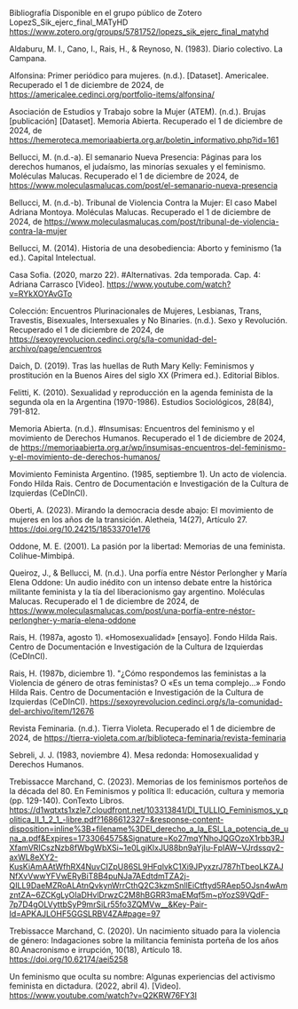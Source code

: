 






Bibliografía 
Disponible en el grupo público de Zotero LopezS_Sik_ejerc_final_MATyHD
https://www.zotero.org/groups/5781752/lopezs_sik_ejerc_final_matyhd

  Aldaburu, M. I., Cano, I., Rais, H., & Reynoso, N. (1983). Diario colectivo. La Campana.

  Alfonsina: Primer periódico para mujeres. (n.d.). [Dataset]. Americalee. Recuperado el 1 de diciembre de 2024, de https://americalee.cedinci.org/portfolio-items/alfonsina/
  
  Asociación de Estudios y Trabajo sobre la Mujer (ATEM). (n.d.). Brujas [publicación] [Dataset]. Memoria Abierta. Recuperado el 1 de diciembre de 2024, de https://hemeroteca.memoriaabierta.org.ar/boletin_informativo.php?id=161
  
  Bellucci, M. (n.d.-a). El semanario Nueva Presencia: Páginas para los derechos humanos, el judaísmo, las minorías sexuales y el feminismo. Moléculas Malucas. Recuperado el 1 de diciembre de 2024, de https://www.moleculasmalucas.com/post/el-semanario-nueva-presencia

  Bellucci, M. (n.d.-b). Tribunal de Violencia Contra la Mujer: El caso Mabel Adriana Montoya. Moléculas Malucas. Recuperado el 1 de diciembre de 2024, de https://www.moleculasmalucas.com/post/tribunal-de-violencia-contra-la-mujer

  Bellucci, M. (2014). Historia de una desobediencia: Aborto y feminismo (1a ed.). Capital Intelectual.
  
  Casa Sofia. (2020, marzo 22). #Alternativas. 2da temporada. Cap. 4: Adriana Carrasco [Video]. https://www.youtube.com/watch?v=RYkXOYAvGTo
  
  Colección: Encuentros Plurinacionales de Mujeres, Lesbianas, Trans, Travestis, Bisexuales, Intersexuales y No Binaries. (n.d.). Sexo y Revolución. Recuperado el 1 de diciembre de 2024, de https://sexoyrevolucion.cedinci.org/s/la-comunidad-del-archivo/page/encuentros
  
  Daich, D. (2019). Tras las huellas de Ruth Mary Kelly: Feminismos y prostitución en la Buenos Aires del siglo XX (Primera ed.). Editorial Biblos.
  
  Felitti, K. (2010). Sexualidad y reproducción en la agenda feminista de la segunda ola en la Argentina (1970-1986). Estudios Sociológicos, 28(84), 791-812.
  
  Memoria Abierta. (n.d.). #Insumisas: Encuentros del feminismo y el movimiento de Derechos Humanos. Recuperado el 1 de diciembre de 2024, de https://memoriaabierta.org.ar/wp/insumisas-encuentros-del-feminismo-y-el-movimiento-de-derechos-humanos/
  
  Movimiento Feminista Argentino. (1985, septiembre 1). Un acto de violencia. Fondo Hilda Rais. Centro de Documentación e Investigación de la Cultura de Izquierdas (CeDInCI).
  
  Oberti, A. (2023). Mirando la democracia desde abajo: El movimiento de mujeres en los años de la transición. Aletheia, 14(27), Artículo 27. https://doi.org/10.24215/18533701e176
  
  Oddone, M. E. (2001). La pasión por la libertad: Memorias de una feminista. Colihue-Mimbipá.
  
  Queiroz, J., & Bellucci, M. (n.d.). Una porfía entre Néstor Perlongher y María Elena Oddone: Un audio inédito con un intenso debate entre la histórica militante feminista y la tía del liberacionismo gay argentino. Moléculas Malucas. Recuperado el 1 de diciembre de 2024, de https://www.moleculasmalucas.com/post/una-porfía-entre-néstor-perlongher-y-maría-elena-oddone
  
  Rais, H. (1987a, agosto 1). «Homosexualidad» [ensayo]. Fondo Hilda Rais. Centro de Documentación e Investigación de la Cultura de Izquierdas (CeDInCI).
  
  Rais, H. (1987b, diciembre 1). "¿Cómo respondemos las feministas a la Violencia de género de otras feministas? O «Es un tema complejo...» Fondo Hilda Rais. Centro de Documentación e Investigación de la Cultura de Izquierdas (CeDInCI). https://sexoyrevolucion.cedinci.org/s/la-comunidad-del-archivo/item/12676
  
  Revista Feminaria. (n.d.). Tierra Violeta. Recuperado el 1 de diciembre de 2024, de https://tierra-violeta.com.ar/biblioteca-feminaria/revista-feminaria
  
  Sebreli, J. J. (1983, noviembre 4). Mesa redonda: Homosexualidad y Derechos Humanos.
  
  Trebissacce Marchand, C. (2023). Memorias de los feminismos porteños de la década del 80. En Feminismos y política II: educación, cultura y memoria (pp. 129-140). ConTexto Libros. https://d1wqtxts1xzle7.cloudfront.net/103313841/DI_TULLIO_Feminismos_y_politica_II_1_2_1_-libre.pdf?1686612327=&response-content-disposition=inline%3B+filename%3DEl_derecho_a_la_ESI_La_potencia_de_una_a.pdf&Expires=1733064575&Signature=Ko27mqYNhoJQGOzoX1rbb3RJXfamVRICszNzb8fWbgWbXSi~1e0LgiKlxJU88bn9aYjIu-FpIAW~VJrdssqv2-axWL8eXY2-KusKiAmAAtWfhRX4NuvCIZpU86SL9HFqlvkC1Xi9JPyxzrJ787hTbeoLKZAJNfXvVwwYFVwERyBiT8B4puNJa7AEdtdmTZA2j-QILL9DaeMZRoALAtnQvkynWrrCthQ2C3kzmSnllEiCtftyd5RAep5OJsn4wAmzntZA~6ZCKgLyOIaDHvlDrwzC2M8hBGRR3maEMqf5m~pYozS9VQdF-7p7D4gOLVyttbSyP9mrSiLr55fo3ZQMVw__&Key-Pair-Id=APKAJLOHF5GGSLRBV4ZA#page=97

  Trebissacce Marchand, C. (2020). Un nacimiento situado para la violencia de género: Indagaciones sobre la militancia feminista porteña de los años 80.Anacronismo e irrupción, 10(18), Artículo 18. https://doi.org/10.62174/aei5258

  Un feminismo que oculta su nombre: Algunas experiencias del activismo feminista en dictadura. (2022, abril 4). [Video]. https://www.youtube.com/watch?v=Q2KRW76FY3I
